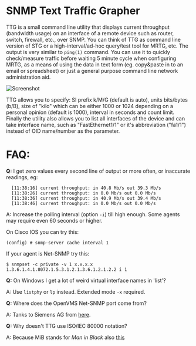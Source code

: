 # SNMP Text Traffic Grapher 

TTG is a small command line utility that displays current throughput (bandwidth usage) on an interface of a remote device such as router, switch, firewall, etc., over SNMP. You can think of TTG as command line version of STG or a high-interval/ad-hoc query/test tool for MRTG, etc. The output is very similar to `ping(1)` command. You can use it to quickly check/measure traffic before waiting 5 minute cycle when configuring MRTG, as a means of using the data in text form (eg. copy&paste in to an email or spreadsheet) or just a general purpose command line network administration aid.

![Screenshot](https://raw.githubusercontent.com/tenox7/ttg/master/screenshot.gif "ttg Screenshot")

TTG allows you to specify: SI prefix k/M/G (default is auto), units bits/bytes (b/B), size of "kilo" which can be either 1000 or 1024 depending on a personal opinion (default is 1000), interval in seconds and count limit. Finally the utility also allows you to list all interfaces of the device and can take interface name, such as "FastEthernet1/1" or it's abbreviation ("fa1/1") instead of OID name/number as the parameter. 

# FAQ:

**Q:** I get zero values every second line of output or more often, or inaccurate readings, eg:
```
  [11:38:16] current throughput: in 40.8 Mb/s out 39.3 Mb/s
  [11:38:26] current throughput: in 0.0 Mb/s out 0.0 Mb/s
  [11:38:36] current throughput: in 40.9 Mb/s out 39.4 Mb/s
  [11:38:46] current throughput: in 0.0 Mb/s out 0.0 Mb/s
```

A: Increase the polling interval (option `-i`) till high enough. Some agents may require even 60 seconds or higher. 

On Cisco IOS you can try this: 
```
(config) # snmp-server cache interval 1
```
If your agent is Net-SNMP try this: 

```
$ snmpset -c private -v 1 x.x.x.x 1.3.6.1.4.1.8072.1.5.3.1.2.1.3.6.1.2.1.2.2 i 1
```

**Q:** On Windows I get a lot of weird virtual interface names in 'list'?

A: Use `listphy` or `lp` instead. Extended mode `-x` required.

**Q:** Where does the OpenVMS Net-SNMP port come from?

A: Tanks to Siemens AG from [here](https://github.com/tenox7/net-snmp-v501-vms).

**Q:** Why doesn't TTG use ISO/IEC 80000 notation?

A: Because MiB stands for *Man in Black* also [this](https://xkcd.com/394/)

